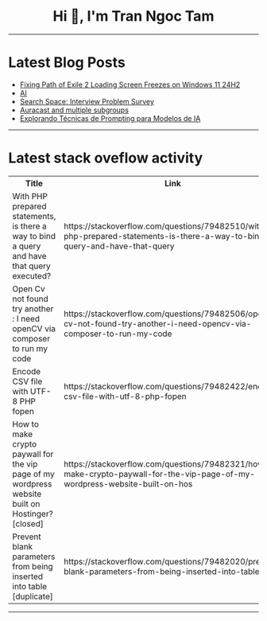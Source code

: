 <h1 align="center">Hi 👋, I'm Tran Ngoc Tam</h1>

---

# Latest Blog Posts 
<!-- BLOG-POST-LIST:START -->
- [Fixing Path of Exile 2 Loading Screen Freezes on Windows 11 24H2](https://dev.to/yawatasensei/fixing-path-of-exile-2-loading-screen-freezes-on-windows-11-24h2-24ep)
- [AI](https://dev.to/sundongzi/ai-7b3)
- [Search Space: Interview Problem Survey](https://dev.to/mehran_ghamaty/search-space-interview-problem-survey-1ibl)
- [Auracast and multiple subgroups](https://dev.to/denladeside/auracast-and-multiple-subgroups-4im3)
- [Explorando Técnicas de Prompting para Modelos de IA](https://dev.to/zorasantos/explorando-tecnicas-de-prompting-para-modelos-de-ia-5bfb)
<!-- BLOG-POST-LIST:END -->

---

# Latest stack oveflow activity
<table>
  <tr><th>Title</th><th>Link</th></tr>
  <!-- STACKOVERFLOW:START --><tr><td>With PHP prepared statements, is there a way to bind a query and have that query executed?</td><td>https://stackoverflow.com/questions/79482510/with-php-prepared-statements-is-there-a-way-to-bind-a-query-and-have-that-query</td></tr><tr><td>Open Cv not found try another : I need openCV via composer to run my code</td><td>https://stackoverflow.com/questions/79482506/open-cv-not-found-try-another-i-need-opencv-via-composer-to-run-my-code</td></tr><tr><td>Encode CSV file with UTF-8 PHP fopen</td><td>https://stackoverflow.com/questions/79482422/encode-csv-file-with-utf-8-php-fopen</td></tr><tr><td>How to make crypto paywall for the vip page of my wordpress website built on Hostinger? [closed]</td><td>https://stackoverflow.com/questions/79482321/how-to-make-crypto-paywall-for-the-vip-page-of-my-wordpress-website-built-on-hos</td></tr><tr><td>Prevent blank parameters from being inserted into table [duplicate]</td><td>https://stackoverflow.com/questions/79482020/prevent-blank-parameters-from-being-inserted-into-table</td></tr><!-- STACKOVERFLOW:END -->
</table>

---


